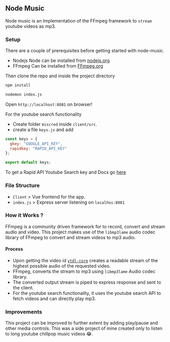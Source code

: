 ## Node Music

Node music is an Implementation of the FFmpeg framework to `stream` youtube videos as mp3.

### Setup

There are a couple of prerequisites before getting started with node-music.

- Nodejs
  Node can be installed from [nodejs.org](https://nodejs.org)
- FFmpeg 
  Can be installed from [FFmpeg.org](https://ffmpeg.org/download.html)

Then clone the repo and inside the project directory

```bash
npm install 

nodemon index.js
```
Open  `http://localhost:8081` on browser!

For the youtube search functionality

- Create folder `miscred` inside `client/src`.
- create a file `keys.js` and add 

```javascript
const keys = {
  gkey: "GOOGLE_API_KEY",
  rapidkey: "RAPID_API_KEY"
};

export default keys;
```
To get a Rapid API Youtube Search key and Docs go [here](https://rapidapi.com/tarfah/api/youtube-search)

### File Structure

- `Client` > Vue frontend for the app.
- `index.js` > Express server listening on `localhos:8081`

### How it Works ?

FFmpeg is a community driven framework for to record, convert and stream audio and video. This project makes use of the `libmp3lame` audio codec library of FFmpeg to convert and stream videos to mp3 audio. 

#### Process

- Upon getting the video id [`ytdl-core`](https://www.npmjs.com/package/ytdl-core) creates a readable stream of the highest possible audio of the requested video.
- FFmpeg, converts the stream to mp3 using `libmp3lame` Audio codec library.
- The converted output stream is piped to express response and sent to the client.
- For the youtube search functionality, it uses  the youtube search API  to fetch videos and can directly play mp3.

### Improvements

This project can be improved to further extent by adding play/pause and other media controls. This was a side project of  mine created only to listen to long youtube chillpop music videos 😂.